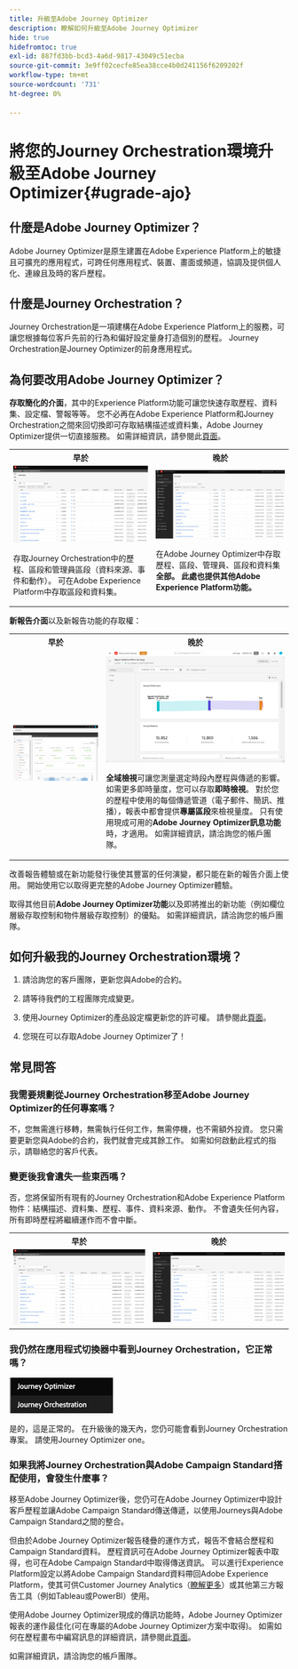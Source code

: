 ```yaml
---
title: 升級至Adobe Journey Optimizer
description: 瞭解如何升級至Adobe Journey Optimizer
hide: true
hidefromtoc: true
exl-id: 887fd3bb-bcd3-4a6d-9817-43049c51ecba
source-git-commit: 3e9ff02cecfe85ea38cce4b0d241156f6209202f
workflow-type: tm+mt
source-wordcount: '731'
ht-degree: 0%

---
```


# 將您的Journey Orchestration環境升級至Adobe Journey Optimizer{#ugrade-ajo}

## 什麼是Adobe Journey Optimizer？

Adobe Journey Optimizer是原生建置在Adobe Experience Platform上的敏捷且可擴充的應用程式，可跨任何應用程式、裝置、畫面或頻道，協調及提供個人化、連線且及時的客戶歷程&#x200B;。

## 什麼是Journey Orchestration？

Journey Orchestration是一項建構在Adobe Experience Platform上的服務，可讓您根據每位客戶先前的行為和偏好設定量身打造個別的歷程。 Journey Orchestration是Journey Optimizer的前身應用程式。

## 為何要改用Adobe Journey Optimizer？

**存取簡化的介面**，其中的Experience Platform功能可讓您快速存取歷程、資料集、設定檔、警報等等。 您不必再在Adobe Experience Platform和Journey Orchestration之間來回切換即可存取結構描述或資料集，Adobe Journey Optimizer提供一切直接服務。 如需詳細資訊，請參閱此[頁面](https://experienceleague.adobe.com/docs/journey-optimizer/using/get-started/user-interface.html)。

<table>
<tr>
<th>早於</th>
<th>晚於</th>
</tr>
<tr>
<td><img src="../assets/migration-ajo-1.png"><p>存取Journey Orchestration中的歷程、區段和管理員區段（資料來源、事件和動作）。 可在Adobe Experience Platform中存取區段和資料集。 </p></td>
<td><img src="../assets/migration-ajo-2.png"><p>在Adobe Journey Optimizer</strong>中存取歷程、區段、管理員、區段和資料集<strong>全部。 <strong>此處也提供其他Adobe Experience Platform功能</strong>。</p></td>
</tr>
</table>

**新報告介面**&#x200B;以及新報告功能的存取權：

<table>
<tr>
<th>早於</th>
<th>晚於</th>
</tr>
<tr>
<td><img src="../assets/migration-ajo-5.png"></td>
<td><img src="../assets/migration-ajo-6.png"><p><strong>全域檢視</strong>可讓您測量選定時段內歷程與傳遞的影響。 如需更多即時量度，您可以存取<strong>即時檢視</strong>。 對於您的歷程中使用的每個傳遞管道（電子郵件、簡訊、推播），報表中都會提供<strong>專屬區段</strong>來檢視量度。 只有使用現成可用的<strong>Adobe Journey Optimizer訊息功能</strong>時，才適用。 如需詳細資訊，請洽詢您的帳戶團隊。</p></td>
</tr>
</table>

改善報告體驗或在新功能發行後使其豐富的任何演變，都只能在新的報告介面上使用。 開始使用它以取得更完整的Adobe Journey Optimizer體驗。

取得其他目前&#x200B;**Adobe Journey Optimizer功能**&#x200B;以及即將推出的新功能（例如欄位層級存取控制和物件層級存取控制）的優點。 如需詳細資訊，請洽詢您的帳戶團隊。

## 如何升級我的Journey Orchestration環境？

1. 請洽詢您的客戶團隊，更新您與Adobe的合約。

1. 請等待我們的工程團隊完成變更。

1. 使用Journey Optimizer的產品設定檔更新您的許可權。 請參閱此[頁面](https://experienceleague.adobe.com/docs/journey-optimizer/using/administration/ootb-product-profiles.html?lang=zh-Hant)。

1. 您現在可以存取Adobe Journey Optimizer了！

## 常見問答

### 我需要規劃從Journey Orchestration移至Adobe Journey Optimizer的任何專案嗎？

不，您無需進行移轉，無需執行任何工作，無需停機，也不需額外投資。 您只需要更新您與Adobe的合約，我們就會完成其餘工作。 如需如何啟動此程式的指示，請聯絡您的客戶代表。

### 變更後我會遺失一些東西嗎？

否，您將保留所有現有的Journey Orchestration和Adobe Experience Platform物件：結構描述、資料集、歷程、事件、資料來源、動作。 不會遺失任何內容，所有即時歷程將繼續運作而不會中斷。

<table>
<tr>
<th>早於</th>
<th>晚於</th>
</tr>
<tr>
<td><img src="../assets/migration-ajo-7.png"></td>
<td><img src="../assets/migration-ajo-8.png"></td>
</tr>
</table>

### 我仍然在應用程式切換器中看到Journey Orchestration，它正常嗎？

![](../assets/migration-ajo-9.png)

是的，這是正常的。 在升級後的幾天內，您仍可能會看到Journey Orchestration專案。 請使用Journey Optimizer one。

### 如果我將Journey Orchestration與Adobe Campaign Standard搭配使用，會發生什麼事？

移至Adobe Journey Optimizer後，您仍可在Adobe Journey Optimizer中設計客戶歷程並讓Adobe Campaign Standard傳送傳遞，以使用Journeys與Adobe Campaign Standard之間的整合。

但由於Adobe Journey Optimizer報告棧疊的運作方式，報告不會結合歷程和Campaign Standard資料。 歷程資訊可在Adobe Journey Optimizer報表中取得，也可在Adobe Campaign Standard中取得傳送資訊。 可以進行Experience Platform設定以將Adobe Campaign Standard資料帶回Adobe Experience Platform，使其可供Customer Journey Analytics（[瞭解更多](https://business.adobe.com/products/experience-platform/customer-journey-analytics.html)）或其他第三方報告工具（例如Tableau或PowerBI）使用。

使用Adobe Journey Optimizer現成的傳訊功能時，Adobe Journey Optimizer報表的運作最佳化(可在專屬的Adobe Journey Optimizer方案中取得)。 如需如何在歷程畫布中編寫訊息的詳細資訊，請參閱此[頁面](https://experienceleague.adobe.com/docs/journey-optimizer/using/messages/messages-in-journeys.html)。

如需詳細資訊，請洽詢您的帳戶團隊。
